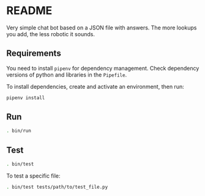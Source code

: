 # README

Very simple chat bot based on a JSON file with answers. The more lookups you add, the less robotic it sounds.


## Requirements

You need to install `pipenv` for dependency management. Check dependency versions of python and libraries in the `Pipefile`.

To install dependencies, create and activate an environment, then run:

```bash
pipenv install
```

## Run

```bash
. bin/run
```

## Test

```bash
. bin/test
```

To test a specific file:

```bash
. bin/test tests/path/to/test_file.py
```
